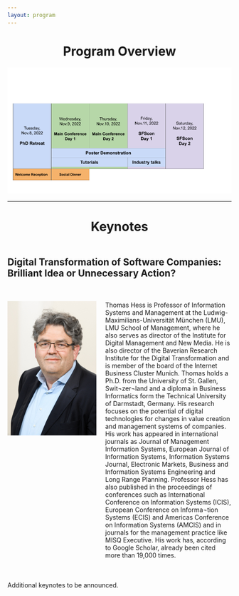 ```yaml
---
layout: program
---
```


<h1 class="display-4" style="text-align: center;">
	Program Overview
</h1>
<img src="/assets/images/Program.png" alt="">

<hr/>

<div>
    <h1 class="display-4" style="text-align: center;">
        Keynotes
    </h1>
	<div>
		<h2 style="margin-bottom: 50px; margin-top: 50px">Digital Transformation of Software Companies: Brilliant Idea or Unnecessary Action?</h2>
		<img src="/assets/images/hess_hoch.jpg" alt="Thomas Hess" style="float:left;width:200px" />
		<p style="margin-left: 220px">Thomas Hess is Professor of Information Systems and Management at the Ludwig-Maximilians-Universität München (LMU), LMU School of Management, where he also serves as director of the Institute for Digital Management and New Media. He is also director of the Baverian Research Institute for the Digital Transformation and is member of the board of the Internet Business Cluster Munich. Thomas holds a Ph.D. from the University of St. Gallen, Swit¬zer¬land and a diploma in Business Informatics form the Technical University of Darmstadt, Germany. His research focuses on the potential of digital technologies for changes in value creation and management systems of companies. His work has appeared in international journals as Journal of Management Information Systems, European Journal of Information Systems, Information Systems Journal, Electronic Markets, Business and Information Systems Engineering and Long Range Planning. Professor Hess has also published in the proceedings of conferences such as International Conference on Information Systems (ICIS), European Conference on Informa¬tion Systems (ECIS) and Americas Conference on Information Systems (AMCIS) and in journals for the management practice like MISQ Executive. His work has, according to Google Scholar, already been cited more than 19,000 times.</p>
	</div>
	<div style="margin-top: 50px">
		<p>Additional keynotes to be announced.</p>
	</div>		

</div>
